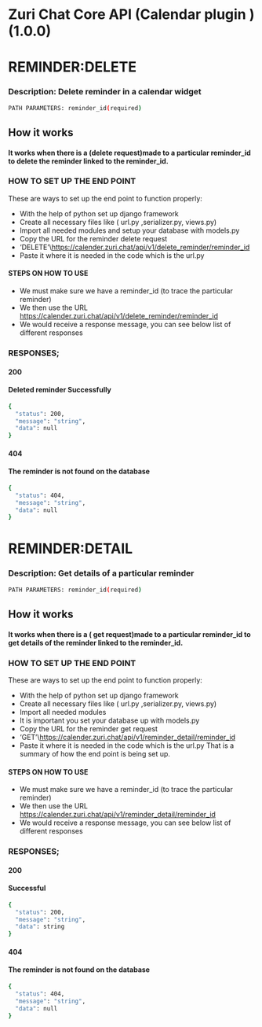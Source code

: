 # Zuri Chat Core API (Calendar plugin ) (1.0.0)




# REMINDER:DELETE
### Description: Delete reminder in a calendar widget
```sh
PATH PARAMETERS: reminder_id(required)
```



## How it works
####  It works when there is a (delete request)made to a particular reminder_id to delete the reminder linked to the reminder_id.

### HOW TO SET UP THE END POINT

These are ways to set up the end point to function properly:

- With the help of python set up django framework
- Create all necessary files like ( url.py  ,serializer.py, views.py)
- Import all needed modules and setup your database with models.py
- Copy the URL for the reminder delete request
-   ‘DELETE’\https://calender.zuri.chat/api/v1/delete_reminder/reminder_id
- Paste it where it is needed in the code which is  the url.py 



#### STEPS ON HOW TO USE 
- We must make sure we have a reminder_id (to trace the particular reminder)
-  We then use the URL 
https://calender.zuri.chat/api/v1/delete_reminder/reminder_id
- We would receive a response message, you can see below list of different  responses

### RESPONSES;
#### 200          
#### Deleted reminder Successfully

```sh
{
  "status": 200,
  "message": "string",
  "data": null
}

```


#### 404
#### The reminder is not found on the database

```sh
{
  "status": 404,
  "message": "string",
  "data": null
}

```










# REMINDER:DETAIL
### Description: Get details of a particular reminder
```sh
PATH PARAMETERS: reminder_id(required)
```



## How it works
####  It works when there is a ( get  request)made to a particular reminder_id to get details of the reminder linked to the reminder_id.

### HOW TO SET UP THE END POINT

These are ways to set up the end point to function properly:

- With the help of python set up django framework
- Create all necessary files like ( url.py  ,serializer.py, views.py)
- Import all needed modules
- It is important you set your database up with models.py
- Copy the URL for the reminder get request
-   ‘GET’\https://calender.zuri.chat/api/v1/reminder_detail/reminder_id
- Paste it where it is needed in the code which is  the url.py 
That is a summary of how the end point is being set up.


#### STEPS ON HOW TO USE 
- We must make sure we have a reminder_id (to trace the particular reminder)
-  We then use the URL 
https://calender.zuri.chat/api/v1/reminder_detail/reminder_id
- We would receive a response message, you can see below list of different  responses

### RESPONSES;
#### 200          
#### Successful

```sh
{
  "status": 200,
  "message": "string",
  "data": string
}

```


#### 404
#### The reminder is not found on the database

```sh
{
  "status": 404,
  "message": "string",
  "data": null
}

```










